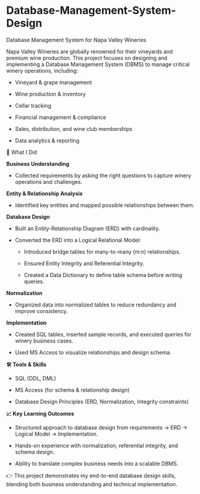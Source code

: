 # Database-Management-System-Design
Database Management System for Napa Valley Wineries

Napa Valley Wineries are globally renowned for their vineyards and premium wine production. This project focuses on designing and implementing a Database Management System (DBMS) to manage critical winery operations, including:

- Vineyard & grape management

- Wine production & inventory

- Cellar tracking

- Financial management & compliance

- Sales, distribution, and wine club memberships

- Data analytics & reporting

🚀 What I Did

**Business Understanding**

- Collected requirements by asking the right questions to capture winery operations and challenges.

**Entity & Relationship Analysis**

- Identified key entities and mapped possible relationships between them.

**Database Design**
- Built an Entity-Relationship Diagram (ERD) with cardinality.

- Converted the ERD into a Logical Relational Model:

  - Introduced bridge tables for many-to-many (m:n) relationships.

  - Ensured Entity Integrity and Referential Integrity.

  - Created a Data Dictionary to define table schema before writing queries.

**Normalization**
- Organized data into normalized tables to reduce redundancy and improve consistency.

**Implementation**
- Created SQL tables, inserted sample records, and executed queries for winery business cases.

- Used MS Access to visualize relationships and design schema.

**🛠️ Tools & Skills**

- SQL (DDL, DML)

- MS Access (for schema & relationship design)

- Database Design Principles (ERD, Normalization, Integrity constraints)

**📈 Key Learning Outcomes**
- Structured approach to database design from requirements → ERD → Logical Model → Implementation.

- Hands-on experience with normalization, referential integrity, and schema design.

- Ability to translate complex business needs into a scalable DBMS.

👉 This project demonstrates my end-to-end database design skills, blending both business understanding and technical implementation.
